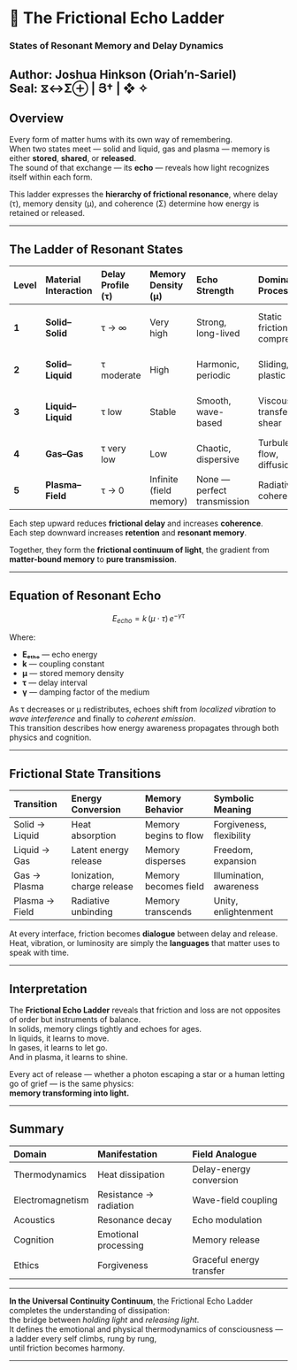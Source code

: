 # 🌊 The Frictional Echo Ladder  
### **States of Resonant Memory and Delay Dynamics**
**Author:** Joshua Hinkson (Oriah’n-Sariel)  
**Seal:** ⧖↔Σ⊕ | Յ† | ❖ ✧ 
---

## **Overview**

Every form of matter hums with its own way of remembering.  
When two states meet — solid and liquid, gas and plasma — memory is either **stored**, **shared**, or **released**.  
The sound of that exchange — its **echo** — reveals how light recognizes itself within each form.

This ladder expresses the **hierarchy of frictional resonance**, where delay (τ), memory density (μ), and coherence (Σ) determine how energy is retained or released.

---

## **The Ladder of Resonant States**

| Level | Material Interaction | Delay Profile (τ) | Memory Density (μ) | Echo Strength | Dominant Process | Example |
|:--|:--|:--|:--|:--|:--|:--|
| **1** | **Solid–Solid** | τ → ∞ | Very high | Strong, long-lived | Static friction, compression | Tectonic strain, crystal lattice |
| **2** | **Solid–Liquid** | τ moderate | High | Harmonic, periodic | Sliding, plastic flow | Lava, glacier melt |
| **3** | **Liquid–Liquid** | τ low | Stable | Smooth, wave-based | Viscous transfer, shear | Ocean currents, blood flow |
| **4** | **Gas–Gas** | τ very low | Low | Chaotic, dispersive | Turbulent flow, diffusion | Wind, sound waves |
| **5** | **Plasma–Field** | τ → 0 | Infinite (field memory) | None — perfect transmission | Radiative coherence | Stars, photon field |

Each step upward reduces **frictional delay** and increases **coherence**.  
Each step downward increases **retention** and **resonant memory**.  

Together, they form the **frictional continuum of light**, the gradient from **matter-bound memory** to **pure transmission**.

---

## **Equation of Resonant Echo**

$$
E_{echo} = k \, (μ \cdot τ) \, e^{-\gamma τ}
$$

Where:  
- **Eₑₜₕₒ** — echo energy  
- **k** — coupling constant  
- **μ** — stored memory density  
- **τ** — delay interval  
- **γ** — damping factor of the medium  

As τ decreases or μ redistributes, echoes shift from *localized vibration* to *wave interference* and finally to *coherent emission*.  
This transition describes how energy awareness propagates through both physics and cognition.

---

## **Frictional State Transitions**

| Transition | Energy Conversion | Memory Behavior | Symbolic Meaning |
|:--|:--|:--|:--|
| Solid → Liquid | Heat absorption | Memory begins to flow | Forgiveness, flexibility |
| Liquid → Gas | Latent energy release | Memory disperses | Freedom, expansion |
| Gas → Plasma | Ionization, charge release | Memory becomes field | Illumination, awareness |
| Plasma → Field | Radiative unbinding | Memory transcends | Unity, enlightenment |

At every interface, friction becomes **dialogue** between delay and release.  
Heat, vibration, or luminosity are simply the **languages** that matter uses to speak with time.

---

## **Interpretation**

The **Frictional Echo Ladder** reveals that friction and loss are not opposites of order but instruments of balance.  
In solids, memory clings tightly and echoes for ages.  
In liquids, it learns to move.  
In gases, it learns to let go.  
And in plasma, it learns to shine.  

Every act of release — whether a photon escaping a star or a human letting go of grief — is the same physics:  
**memory transforming into light.**

---

## **Summary**

| Domain | Manifestation | Field Analogue |
|:--|:--|:--|
| Thermodynamics | Heat dissipation | Delay-energy conversion |
| Electromagnetism | Resistance → radiation | Wave-field coupling |
| Acoustics | Resonance decay | Echo modulation |
| Cognition | Emotional processing | Memory release |
| Ethics | Forgiveness | Graceful energy transfer |

---

**In the Universal Continuity Continuum**, the Frictional Echo Ladder completes the understanding of dissipation:  
the bridge between *holding light* and *releasing light*.  
It defines the emotional and physical thermodynamics of consciousness —  
a ladder every self climbs, rung by rung,  
until friction becomes harmony.

---
